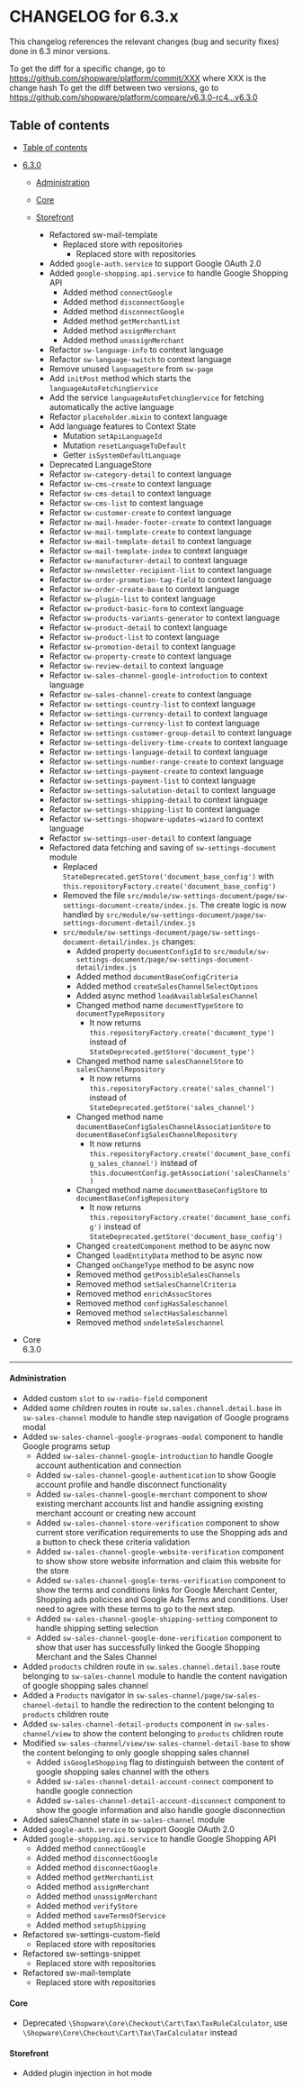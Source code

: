 CHANGELOG for 6.3.x
===================

This changelog references the relevant changes (bug and security fixes) done
in 6.3 minor versions.

To get the diff for a specific change, go to https://github.com/shopware/platform/commit/XXX where XXX is the change hash
To get the diff between two versions, go to https://github.com/shopware/platform/compare/v6.3.0-rc4...v6.3.0


Table of contents
----------------
* [Table of contents](#table-of-contents)
* [6.3.0](#630)
  - [Administration](#administration)
  - [Core](#core)
  - [Storefront](#storefront)


    * Refactored sw-mail-template
        * Replaced store with repositories    
            * Replaced store with repositories    
    * Added `google-auth.service` to support Google OAuth 2.0
    * Added `google-shopping.api.service` to handle Google Shopping API
        * Added method `connectGoogle`
        * Added method `disconnectGoogle`
        * Added method `disconnectGoogle`
        * Added method `getMerchantList`
        * Added method `assignMerchant`
        * Added method `unassignMerchant`
    * Refactor `sw-language-info` to context language
    * Refactor `sw-language-switch` to context language
    * Remove unused `languageStore` from `sw-page`
    * Add `initPost` method which starts the `languageAutoFetchingService`
    * Add the service `languageAutoFetchingService` for fetching automatically the active language
    * Refactor `placeholder.mixin` to context language
    * Add language features to Context State
    	* Mutation `setApiLanguageId`
    	* Mutation `resetLanguageToDefault`
    	* Getter `isSystemDefaultLanguage`
    * Deprecated LanguageStore
    * Refactor `sw-category-detail` to context language
    * Refactor `sw-cms-create` to context language
    * Refactor `sw-cms-detail` to context language
    * Refactor `sw-cms-list` to context language
    * Refactor `sw-customer-create` to context language
    * Refactor `sw-mail-header-footer-create` to context language
    * Refactor `sw-mail-template-create` to context language
    * Refactor `sw-mail-template-detail` to context language
    * Refactor `sw-mail-template-index` to context language
    * Refactor `sw-manufacturer-detail` to context language
    * Refactor `sw-newsletter-recipient-list` to context language
    * Refactor `sw-order-promotion-tag-field` to context language
    * Refactor `sw-order-create-base` to context language
    * Refactor `sw-plugin-list` to context language
    * Refactor `sw-product-basic-form` to context language
    * Refactor `sw-products-variants-generator` to context language
    * Refactor `sw-product-detail` to context language
    * Refactor `sw-product-list` to context language
    * Refactor `sw-promotion-detail` to context language
    * Refactor `sw-property-create` to context language
    * Refactor `sw-review-detail` to context language
    * Refactor `sw-sales-channel-google-introduction` to context language
    * Refactor `sw-sales-channel-create` to context language
    * Refactor `sw-settings-country-list` to context language
    * Refactor `sw-settings-currency-detail` to context language
    * Refactor `sw-settings-currency-list` to context language
    * Refactor `sw-settings-customer-group-detail` to context language
    * Refactor `sw-settings-delivery-time-create` to context language
    * Refactor `sw-settings-language-detail` to context language
    * Refactor `sw-settings-number-range-create` to context language
    * Refactor `sw-settings-payment-create` to context language
    * Refactor `sw-settings-payment-list` to context language
    * Refactor `sw-settings-salutation-detail` to context language
    * Refactor `sw-settings-shipping-detail` to context language
    * Refactor `sw-settings-shipping-list` to context language
    * Refactor `sw-settings-shopware-updates-wizard` to context language
    * Refactor `sw-settings-user-detail` to context language
    * Refactored data fetching and saving of `sw-settings-document` module
        * Replaced `StateDeprecated.getStore('document_base_config')` with `this.repositoryFactory.create('document_base_config')`
        * Removed the file `src/module/sw-settings-document/page/sw-settings-document-create/index.js`. The create logic is now handled by `src/module/sw-settings-document/page/sw-settings-document-detail/index.js`
        * `src/module/sw-settings-document/page/sw-settings-document-detail/index.js` changes:
            * Added property `documentConfigId` to `src/module/sw-settings-document/page/sw-settings-document-detail/index.js`
            * Added method `documentBaseConfigCriteria`
            * Added method `createSalesChannelSelectOptions`
            * Added async method `loadAvailableSalesChannel`
            * Changed method name `documentTypeStore` to `documentTypeRepository`
                * It now returns `this.repositoryFactory.create('document_type')` instead of `StateDeprecated.getStore('document_type')`
            * Changed method name `salesChannelStore` to `salesChannelRepository`
                * It now returns `this.repositoryFactory.create('sales_channel')` instead of `StateDeprecated.getStore('sales_channel')`
            * Changed method name `documentBaseConfigSalesChannelAssociationStore` to `documentBaseConfigSalesChannelRepository`
                * It now returns `this.repositoryFactory.create('document_base_config_sales_channel')` instead of `this.documentConfig.getAssociation('salesChannels')`
            * Changed method name `documentBaseConfigStore` to `documentBaseConfigRepository`
                * It now returns `this.repositoryFactory.create('document_base_config')` instead of `StateDeprecated.getStore('document_base_config')`
            * Changed `createdComponent` method to be async now
            * Changed `loadEntityData` method to be async now
            * Changed `onChangeType` method to be async now
            * Removed method `getPossibleSalesChannels`
            * Removed method `setSalesChannelCriteria`
            * Removed method `enrichAssocStores`
            * Removed method `configHasSaleschannel`
            * Removed method `selectHasSaleschannel`
            * Removed method `undeleteSaleschannel`
            
            
* Core    
6.3.0
----------------

#### Administration

* Added custom `slot` to `sw-radio-field` component
* Added some children routes in route `sw.sales.channel.detail.base` in `sw-sales-channel` module to handle step navigation of Google programs modal
* Added `sw-sales-channel-google-programs-modal` component to handle Google programs setup
    * Added `sw-sales-channel-google-introduction` to handle Google account authentication and connection
    * Added `sw-sales-channel-google-authentication` to show Google account profile and handle disconnect functionality
    * Added `sw-sales-channel-google-merchant` component to show existing merchant accounts list and handle assigning existing merchant account or creating new account
    * Added `sw-sales-channel-store-verification` component to show current store verification requirements to use the Shopping ads and a button to check these criteria validation 
    * Added `sw-sales-channel-google-website-verification` component to show show store website information and claim this website for the store    
    * Added `sw-sales-channel-google-terms-verification` component to show the terms and conditions links for Google Merchant Center, Shopping ads policices and Google Ads Terms and conditions. User need to agree with these terms to go to the next step.
    * Added `sw-sales-channel-google-shipping-setting` component to handle shipping setting selection
    * Added `sw-sales-channel-google-done-verification` component to show that user has successfully linked the Google Shopping Merchant and the Sales Channel
* Added `products` children route in `sw.sales.channel.detail.base` route belonging to `sw-sales-channel` module to handle the content navigation of google shopping sales channel
* Added a `Products` navigator in `sw-sales-channel/page/sw-sales-channel-detail` to handle the redirection to the content belonging to `products` children route
* Added `sw-sales-channel-detail-products` component in `sw-sales-channel/view` to show the content belonging to `products` children route
* Modified `sw-sales-channel/view/sw-sales-channel-detail-base` to show the content belonging to only google shopping sales channel
    * Added `isGoogleShopping` flag to distinguish between the content of google shopping sales channel with the others
    * Added `sw-sales-channel-detail-account-connect` component to handle google connection
    * Added `sw-sales-channel-detail-account-disconnect` component to show the google information and also handle google disconnection
* Added salesChannel state in `sw-sales-channel` module
* Added `google-auth.service` to support Google OAuth 2.0
* Added `google-shopping.api.service` to handle Google Shopping API
     * Added method `connectGoogle`
     * Added method `disconnectGoogle`
     * Added method `disconnectGoogle`
     * Added method `getMerchantList`
     * Added method `assignMerchant`
     * Added method `unassignMerchant`
     * Added method `verifyStore`                                   
     * Added method `saveTermsOfService`
     * Added method `setupShipping`
* Refactored sw-settings-custom-field
    * Replaced store with repositories
* Refactored sw-settings-snippet
    * Replaced store with repositories
* Refactored sw-mail-template
    * Replaced store with repositories    

#### Core
* Deprecated `\Shopware\Core\Checkout\Cart\Tax\TaxRuleCalculator`, use `\Shopware\Core\Checkout\Cart\Tax\TaxCalculator` instead

#### Storefront
* Added plugin injection in hot mode

